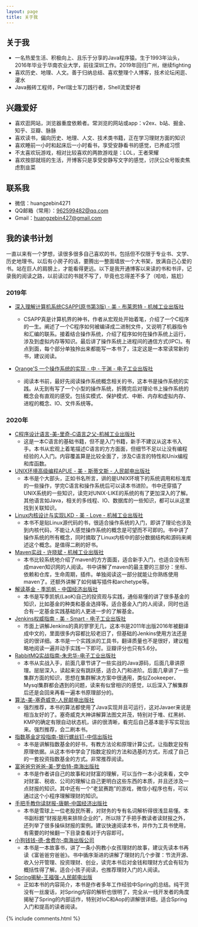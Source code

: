 ```yaml
---
layout: page
title: 关于我 
---
```


## 关于我

+ 一名热爱生活、积极向上、且乐于分享的Java程序猿。生于1993年汕头，2016年毕业于华南农业大学，前往深圳工作。2019年回归广州，继续fighting
+ 喜欢历史、地理、人文。善于归纳总结、喜欢整理个人博客，技术论坛闲逛、灌水
+ Java搬砖工程师，Perl瑞士军刀践行者，Shell流爱好者

## 兴趣爱好

+ 喜欢逛网站，浏览器重度依赖者。常浏览的网站或app：v2ex、b站、掘金、知乎、豆瓣、脉脉
+ 喜欢读书，偏向历史、地理、人文、技术类书籍，正在学习理财方面的知识
+ 喜欢睡前一小时和起床后一小时看书，享受安静看书的感觉，已养成习惯
+ 不太喜欢玩游戏，相对比较喜欢的两款游戏是：LOL，王者荣耀
+ 喜欢按部就班的生活，开博客只是享受安静写文字的感觉，讨厌公众号贩卖焦虑割韭菜

## 联系我

+ 微信：huangzebin4271
+ QQ邮箱（常用）：962599482@qq.com
+ Gmail：huangzebin427@gmail.com  

## 我的读书计划

一直以来有一个梦想，读很多很多自己喜欢的书，包括但不仅限于专业书、文学、历史地理书。以后有小房子的话，要腾出一整面墙放一个大书架，放满自己心爱的书。站在巨人的肩膀上，才能看得更远。以下是我开通博客以来读的书和书评，记录我的阅读之路，以前读过的书就不写了，毕竟也忘得差不多了（哈哈，尴尬）

### 2019年

+ [深入理解计算机系统CSAPP(原书第3版) - 美 - 布莱恩特 - 机械工业出版社](https://book.douban.com/subject/26912767/)
    + CSAPP真是计算机界的神书，作者从宏观处开始着笔，介绍了一个C程序的一生。阐述了一个C程序如何被编译成二进制文件，又说明了机器指令和汇编的联系。接着结合操作系统，介绍了程序如何在操作系统上运行，涉及到虚拟内存等知识。最后讲了操作系统上进程间的通信方式(IPC)。有点到面，每个部分单独拎出来都能写一本书了，注定这是一本常读常新的书，建议阅读。

+ [Orange'S 一个操作系统的实现 - 中 - 于渊 - 电子工业出版社](https://book.douban.com/subject/3735649/)
    + 阅读本书前，最好先阅读操作系统概念相关的书，这本书是操作系统的实践。从无到有写了一个小型的操作系统，折腾完后对理论书上操作系统的概念会有直观的感受。包括实模式、保护模式、中断、内存和虚拟内存、进程的概念、IO、文件系统等。

### 2020年
+ [C程序设计语言-美-里奇-C语言之父-机械工业出版社](https://book.douban.com/subject/1139336/)
    + 这是一本C语言的基础书籍，但不是入门书籍，新手不建议从这本书入手。本书从宏观上着笔描述C语言的方方面面，但细节不足以让没有编程经验的人入门。内容覆盖算是比较全面了，涉及C语言的特性和Unix编程和库函数。
+ [UNIX环境高级编程APUE - 美 - 斯蒂文斯 - 人民邮电出版社](https://book.douban.com/subject/25900403/)
    + 本书是个大部头，正如书名所言，讲的是UNIX环境下的系统调用和标准库的一些操作，学完C语言和操作系统后可以读本书进阶。书中还穿插了UNIX系统的一些知识，读完对UNIX-LIKE的系统的有了更加深入的了解。其他语言如Java，相关的多线程、IO、数据库的一些知识，都可以从这里找到关联知识。
+ [Linux内核设计与实现LKD - 美 - Love - 机械工业出版社](https://book.douban.com/subject/6097773/)
    + 本书不是贴Linux源代码的书，很适合操作系统的入门，即讲了理论也涉及到内核代码，不能让人感觉操作系统的概念是可望而不可即的。书中讲了操作系统的所有概念，同时摘取了Linux内核中的部分数据结构和源码来阐述这个概念。是值得二刷的好书。
+ [Maven实战 - 许晓斌 - 机械工业出版社](https://book.douban.com/subject/5345682/)
    + 本书比较系统地介绍了maven的方方面面，适合新手入门，也适合没有形成maven知识网的人阅读。书中讲解了maven的最主要的三部分：坐标、依赖和仓库，生命周期，插件。单独阅读这一部分就能让你熟练使用maven了。还额外讲解了如何编写插件和archetype等。
+ [解读基金 - 季凯帆 - 中国经济出版社](https://book.douban.com/subject/2051332/)
    + 本书是写季凯帆(LaoK)自己的投资观与实践，通俗易懂的讲了很多基金的知识，比如基金的种类和基金选择等。适合基金入门的人阅读，同时也适合有一定基金实践基础的人更进一步的了解基金。
+ [Jenkins权威指南 - 美 - Smart - 电子工业出版社](https://book.douban.com/subject/26902149/)
    + 市面上讲解Jenkins的真的寥寥无几，这本书是2011年出版2016年被翻译成中文的，里面很多内容都比较老旧了，但基础的Jenkins使用方法还是说的很详细。本书是一个实践派的工具书，翻译质量也不是很好，建议粗略地阅读一遍并动手实践一下即可。豆瓣评分也只有5.6分。
+ [RabbitMQ实战指南-朱忠华-电子工业出版社](https://book.douban.com/subject/27591386/)
    + 本书从实战入手，前面几章节讲了一些实战的Java源码，后面几章讲原理。层层深入，读起来没有跳跃感，适合入门和进阶。后面几章讲了一些集群方面的知识，思想在集群解决方案中很通用，类似Zookeeper、Mysql集群都会遇到的问题，读来有似曾相识的感觉，以后深入了解集群后还是会回来再看一遍本书原理部分的。
+ [算法-美-塞奇威克-人民邮电出版社](https://book.douban.com/subject/10432347/)
    + 强烈推荐，本书的算法都使用了Java实现并且可运行，这对Javaer来说是相当友好的了。塞奇威克大神讲解算法图文并茂，特别对于堆、红黑树、KMP的确定有限自动状态机，讲的很清晰，看完后自己基本能手写实现出来。强烈推荐，会二刷本书。
+ [指数基金定投指南-银行螺丝钉-中信出版社](https://book.douban.com/subject/27204860/)
    + 本书是讲解指数基金的好书，有教方法论和原理计算公式，让指数定投有原理依据。从这本书中学会了指数定投的方法和选基的方式，形成了自己的一套投资指数基金的方式。非常推荐阅读。
+ [富爸爸穷爸爸-美-罗伯特-南海出版社](https://book.douban.com/subject/3291111/)
    + 本书是作者讲自己的故事和对财富的理解，可以当作一本小说来看，文中对财富、税收、公司的理解让自己更明白这些东西的本质，并且还涉及一点财报的知识。其中还有一个“老鼠赛跑”的游戏，微信小程序也有，可以通过这个小程序理解理财的知识。
+ [手把手教你读财报-唐朝-中国经济出版社](https://book.douban.com/subject/26290085/)
    + 本书是雪球上一位老股民所著，对财务的专有名词解析得很浅显易懂。本书副标题“财报是用来排除企业的”，所以除了手把手教读者读财报之外，还列举了很多操纵财报的案例。建议快速阅读本书，并作为工具书使用，有需要的时候翻一下目录查看对于内容即可。
+ [小狗钱钱-德-舍费尔-南海出版公司](https://book.douban.com/subject/3576486/)
    + 本书是一本故事书，讲了一条小狗教小女孩理财的故事，建议先读本书再读《富爸爸穷爸爸》。书中循序渐进的讲解了理财的几个步骤：节流开源、收入分开管理、投资理财、创业，读完本书后对金钱和理财方式会有较为概括性得了解。适合小孩子阅读，也推荐理财入门的人阅读。
+ [Spring揭秘-王福强-人民邮电出版](https://book.douban.com/subject/3897837/)
    + 正如本书的内容简介，本书是作者多年工作经验中Spring的总结。纯干货没有一丝废话，对Spring内容的解析也很明了，完全从一线开发者的角度揭秘了Spring的内部运作，特别对IoC和Aop的讲解很详细，适合Spring入门和提高的读者阅读。

{% include comments.html %}

